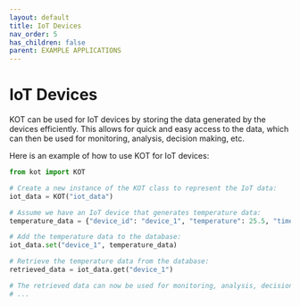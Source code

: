 ```yaml
---
layout: default
title: IoT Devices
nav_order: 5
has_children: false
parent: EXAMPLE APPLICATIONS
---
```


# IoT Devices

KOT can be used for IoT devices by storing the data generated by the devices efficiently. This allows for quick and easy access to the data, which can then be used for monitoring, analysis, decision making, etc.

Here is an example of how to use KOT for IoT devices:

```python
from kot import KOT

# Create a new instance of the KOT class to represent the IoT data:
iot_data = KOT("iot_data")

# Assume we have an IoT device that generates temperature data:
temperature_data = {"device_id": "device_1", "temperature": 25.5, "timestamp": "2022-01-01T00:00:00Z"}

# Add the temperature data to the database:
iot_data.set("device_1", temperature_data)

# Retrieve the temperature data from the database:
retrieved_data = iot_data.get("device_1")

# The retrieved data can now be used for monitoring, analysis, decision making, etc.
# ...
